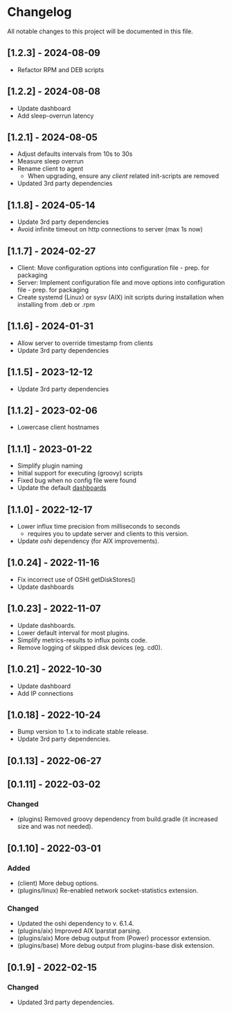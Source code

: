 # Changelog

All notable changes to this project will be documented in this file.

## [1.2.3] - 2024-08-09
- Refactor RPM and DEB scripts

## [1.2.2] - 2024-08-08
- Update dashboard
- Add sleep-overrun latency

## [1.2.1] - 2024-08-05
- Adjust defaults intervals from 10s to 30s
- Measure sleep overrun
- Rename client to agent
  - When upgrading, ensure any *client* related init-scripts are removed
- Updated 3rd party dependencies

## [1.1.8] - 2024-05-14
- Update 3rd party dependencies
- Avoid infinite timeout on http connections to server (max 1s now)

## [1.1.7] - 2024-02-27
- Client: Move configuration options into configuration file - prep. for packaging
- Server: Implement configuration file and move options into configuration file - prep. for packaging
- Create systemd (Linux) or sysv (AIX) init scripts during installation when installing from .deb or .rpm

## [1.1.6] - 2024-01-31
- Allow server to override timestamp from clients
- Update 3rd party dependencies

## [1.1.5] - 2023-12-12
- Update 3rd party dependencies

## [1.1.2] - 2023-02-06
- Lowercase client hostnames

## [1.1.1] - 2023-01-22
- Simplify plugin naming
- Initial support for executing (groovy) scripts
- Fixed bug when no config file were found
- Update the default [dashboards](doc/dashboards/)

## [1.1.0] - 2022-12-17
- Lower influx time precision from milliseconds to seconds
  - requires you to update server and clients to this version.
- Update *oshi* dependency (for AIX improvements).


## [1.0.24] - 2022-11-16
- Fix incorrect use of OSHI getDiskStores()
- Update dashboards

## [1.0.23] - 2022-11-07
- Update dashboards.
- Lower default interval for most plugins.
- Simplify metrics-results to influx points code.
- Remove logging of skipped disk devices (eg. cd0).

## [1.0.21] - 2022-10-30
- Update dashboard
- Add IP connections

## [1.0.18] - 2022-10-24
- Bump version to 1.x to indicate stable release.
- Update 3rd party dependencies.

## [0.1.13] - 2022-06-27

## [0.1.11] - 2022-03-02
### Changed
- (plugins) Removed groovy dependency from build.gradle (it increased size and was not needed).

## [0.1.10] - 2022-03-01
### Added
- (client) More debug options.
- (plugins/linux) Re-enabled network socket-statistics extension.
### Changed
- Updated the oshi dependency to v. 6.1.4.
- (plugins/aix) Improved AIX lparstat parsing.
- (plugins/aix) More debug output from (Power) processor extension.
- (plugins/base) More debug output from plugins-base disk extension.

## [0.1.9] - 2022-02-15
### Changed
- Updated 3rd party dependencies.
